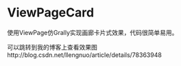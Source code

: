 # ViewPageCard
使用ViewPage仿Grally实现画廊卡片式效果，代码很简单易用。

可以跳转到我的博客上查看效果图http://blog.csdn.net/llengnuo/article/details/78363948
